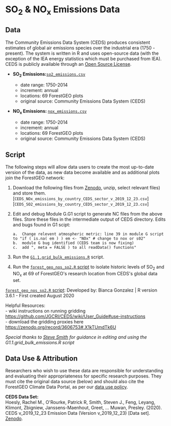 # SO<sub>2</sub> & NO<sub>x</sub> Emissions Data

## Data
The Community Emissions Data System (CEDS) produces consistent estimates of global air emissions species over the industrial era (1750 - present). The system is written in R and uses open-source data (with the exception of the IEA energy statistics which must be purchased from IEA). CEDS is publicly available through an [Open Source License](https://github.com/JGCRI/CEDS/#license-section).

- <b>SO<sub>2</sub> Emissions:</b>[`so2_emissions.csv`](https://github.com/forestgeo/Climate/blob/master/Other_environmental_data/so2_nox_data/so2_emissions.csv)
    - date range: 1750-2014
    -   increment: annual
    -   locations: 69 ForestGEO plots
    -   original source: Community Emissions Data System (CEDS)
    
 - <b>NO<sub>x</sub> Emissions: </b>[`nox_emissions.csv`](https://github.com/forestgeo/Climate/blob/master/Other_environmental_data/so2_nox_data/nox_emissions.csv)
    - date range: 1750-2014
    -   increment: annual
    -   locations: 69 ForestGEO plots
    -   original source: Community Emissions Data System (CEDS)

## Script 
The following steps will allow data users to create the most up-to-date version of the data, as new data become available and as additional plots join the ForestGEO network: 

1.  Download the following files from [Zenodo](https://zenodo.org/record/3606753#.X2kAxWhKjIU), unzip, select relevant files) and store them.  
    [`CEDS_NOx_emissions_by_country_CEDS_sector_v_2019_12_23.csv`]  
    [`CEDS_SO2_emissions_by_country_CEDS_sector_v_2019_12_23.csv`]  

2.  Edit and debug Module G.G1 script to generate NC files from the above files. Store these files in the intermediate output of CEDS directory.
    Edits and bugs found in G1 scipt:  
    
        a.  Change relevent atmospheric metric: line 39 in module G script to "if ( is.na( em ) ) em <- "NOx" # change to nox or s02"  
        b.  module G bug identified (CEDS team is now fixing)  
        c.  add ", meta = FALSE ) to all readData() functions"  
        
3.  Run the [`G1.1.grid_bulk_emissions.R`](https://github.com/forestgeo/Climate/blob/master/Other_environmental_data/so2_nox_data/G1.1.grid_bulk_emissions.R) script.

4.  Run the [`forest_geo_nos_so2.R` script](https://github.com/forestgeo/Climate/blob/master/Other_environmental_data/so2_nox_data/forest_geo_nos_so2.R) to isolate historic levels of SO<sub>2</sub> and NO<sub>x</sub> at 69 of ForestGEO's research location from CEDS's global data set.  

[`forest_geo_nos_so2.R` script](https://github.com/forestgeo/Climate/blob/master/Other_environmental_data/so2_nox_data/forest_geo_nos_so2.R): Developed by: Bianca Gonzalez | R version 3.6.1 - First created August 2020

Helpful Resources:  
    - wiki instructions on running gridding https://github.com/JGCRI/CEDS/wiki/User_Guide#use-instructions  
    - download the gridding proxies here https://zenodo.org/record/3606753#.X1kTUmdTk6U

<i>Special thanks to [Steve Smith](https://github.com/ssmithClimate) for guidance in editing and using the G1.1.grid_bulk_emissions.R script</i>

## Data Use & Attribution
Researchers who wish to use these data are responsible for understanding and evaluating their appropriateness for specific research purposes.  They must cite the original data source (below) and should also cite the ForestGEO Climate Data Portal, as per our [data use policy](https://github.com/forestgeo/Climate/blob/master/README.md#data-use-policy).

<b>CEDS Data Set:</b>  
Hoesly, Rachel M., O'Rourke, Patrick R, Smith, Steven J., Feng, Leyang, Klimont, Zbigniew, Janssens-Maenhout, Greet, … Muwan, Presley. (2020). CEDS v_2019_12_23 Emission Data (Version v_2019_12_23) [Data set]. [Zenodo](http://doi.org/10.5281/zenodo.3606753).
